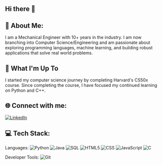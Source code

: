 ## Hi there 👋

## 💫 About Me:

I am a Mechanical Engineer with 10+ years in the industry. I am now branching into Computer Science/Engineering and am passionate about exploring programming languages, machine learning, and building robust applications that solve real world problems.

## 🚀 What I'm Up To

I started my computer science journey by completing Harvard's CS50x course. Since completing the course, I have focused my continued learning on Python and C++.

## 🌐 Connect with me:

[![LinkedIn](https://img.shields.io/badge/LinkedIn-%230077B5.svg?logo=linkedin&logoColor=white)](www.linkedin.com/in/aymen-al-sheikhly-0759bb1a)

## 💻 Tech Stack:

Languages: 
![Python](https://img.shields.io/badge/python-%233776AB.svg?style=for-the-badge&logo=python&logoColor=white) 
![Java](https://img.shields.io/badge/java-%23ED8B00.svg?style=for-the-badge&logo=java&logoColor=white) 
![SQL](https://img.shields.io/badge/sql-%2307405e.svg?style=for-the-badge&logo=postgresql&logoColor=white) 
![HTML5](https://img.shields.io/badge/html5-%23E34F26.svg?style=for-the-badge&logo=html5&logoColor=white) 
![CSS](https://img.shields.io/badge/css-%231572B6.svg?style=for-the-badge&logo=css3&logoColor=white) 
![JavaScript](https://img.shields.io/badge/javascript-%23323330.svg?style=for-the-badge&logo=javascript&logoColor=%23F7DF1E) 
![C](https://img.shields.io/badge/C-00599C?style=for-the-badge&logo=c&logoColor=white) 

Developer Tools: 
![Git](https://img.shields.io/badge/git-%23F05033.svg?style=for-the-badge&logo=git&logoColor=white)
<!--
![Postman](https://img.shields.io/badge/Postman-FF6C37?style=for-the-badge&logo=postman&logoColor=white) 
![PowerBI](https://img.shields.io/badge/PowerBI-F2C811?style=for-the-badge&logo=powerbi&logoColor=black) 
-->

<!--
Libraries/Frameworks: 
Flask
![AWS](https://img.shields.io/badge/AWS-%23232F3E.svg?style=for-the-badge&logo=amazon-aws&logoColor=white) 
![ReactJS](https://img.shields.io/badge/react-%2320232a.svg?style=for-the-badge&logo=react&logoColor=%2361DAFB) 
![PostgreSQL](https://img.shields.io/badge/PostgreSQL-316192?style=for-the-badge&logo=postgresql&logoColor=white) 
![Spring Boot](https://img.shields.io/badge/Spring_Boot-F2F4F9?style=for-the-badge&logo=spring-boot) 
![NodeJS](https://img.shields.io/badge/node.js-6DA55F?style=for-the-badge&logo=node.js&logoColor=white) 
![Azure](https://img.shields.io/badge/Microsoft_Azure-0078D4?style=for-the-badge&logo=microsoft-azure&logoColor=white) 
![Docker](https://img.shields.io/badge/docker-%230db7ed.svg?style=for-the-badge&logo=docker&logoColor=white) 
![Drools](https://img.shields.io/badge/Drools-%23FF6347.svg?style=for-the-badge&logo=drools&logoColor=white)
-->

<!--
**AymenA22/AymenA22** is a ✨ _special_ ✨ repository because its `README.md` (this file) appears on your GitHub profile.

Here are some ideas to get you started:

- 🔭 I’m currently working on ...
- 🌱 I’m currently learning ...
- 👯 I’m looking to collaborate on ...
- 🤔 I’m looking for help with ...
- 💬 Ask me about ...
- 📫 How to reach me: ...
- 😄 Pronouns: ...
- ⚡ Fun fact: ...
-->
